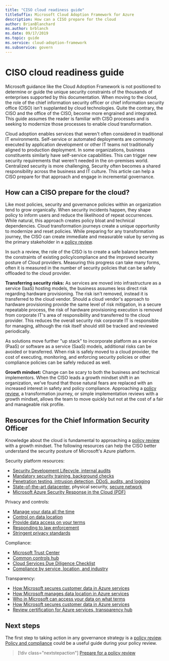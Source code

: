 ```yaml
---
title: "CISO cloud readiness guide"
titleSuffix: Microsoft Cloud Adoption Framework for Azure
description: How can a CISO prepare for the cloud
author: BrianBlanchard
ms.author: brblanch
ms.date: 09/17/2019
ms.topic: guide
ms.service: cloud-adoption-framework
ms.subservice: govern
---
```


# CISO cloud readiness guide

Microsoft guidance like the Cloud Adoption Framework is not positioned to determine or guide the unique security constraints of the thousands of enterprises supported by this documentation. When moving to the cloud, the role of the chief information security officer or chief information security office (CISO) isn't supplanted by cloud technologies. Quite the contrary, the CISO and the office of the CISO, become more engrained and integrated. This guide assumes the reader is familiar with CISO processes and is seeking to modernize those processes to enable cloud transformation.

Cloud adoption enables services that weren't often considered in traditional IT environments. Self-service or automated deployments are commonly executed by application development or other IT teams not traditionally aligned to production deployment. In some organizations, business constituents similarly have self-service capabilities. This can trigger new security requirements that weren't needed in the on-premises world. Centralized security is more challenging, Security often becomes a shared responsibility across the business and IT culture. This article can help a CISO prepare for that approach and engage in incremental governance.

<!-- markdownlint-disable MD026 -->

## How can a CISO prepare for the cloud?

Like most policies, security and governance policies within an organization tend to grow organically. When security incidents happen, they shape policy to inform users and reduce the likelihood of repeat occurrences. While natural, this approach creates policy bloat and technical dependencies. Cloud transformation journeys create a unique opportunity to modernize and reset policies. While preparing for any transformation journey, the CISO can create immediate and measurable value by serving as the primary stakeholder in a [policy review](./cloud-policy-review.md).

In such a review, the role of the CISO is to create a safe balance between the constraints of existing policy/compliance and the improved security posture of Cloud providers. Measuring this progress can take many forms, often it is measured in the number of security policies that can be safely offloaded to the cloud provider.

**Transferring security risks:** As services are moved into infrastructure as a service (IaaS) hosting models, the business assumes less direct risk regarding hardware provisioning. The risk isn't removed, instead it is transferred to the cloud vendor. Should a cloud vendor's approach to hardware provisioning provide the same level of risk mitigation, in a secure repeatable process, the risk of hardware provisioning execution is removed from corporate IT's area of responsibility and transferred to the cloud provider. This reduces the overall security risk corporate IT is responsible for managing, although the risk itself should still be tracked and reviewed periodically.

As solutions move further "up stack" to incorporate platform as a service (PaaS) or software as a service (SaaS) models, additional risks can be avoided or transferred. When risk is safely moved to a cloud provider, the cost of executing, monitoring, and enforcing security policies or other compliance policies can be safely reduced as well.

**Growth mindset:** Change can be scary to both the business and technical implementors. When the CISO leads a growth mindset shift in an organization, we've found that those natural fears are replaced with an increased interest in safety and policy compliance. Approaching a [policy review](./cloud-policy-review.md), a transformation journey, or simple implementation reviews with a growth mindset, allows the team to move quickly but not at the cost of a fair and manageable risk profile.

## Resources for the Chief Information Security Officer

Knowledge about the cloud is fundamental to approaching a [policy review](./cloud-policy-review.md) with a growth mindset. The following resources can help the CISO better understand the security posture of Microsoft's Azure platform.

Security platform resources:

- [Security Development Lifecycle, internal audits](https://www.microsoft.com/sdl)
- [Mandatory security training, background checks](https://downloads.cloudsecurityalliance.org/star/self-assessment/StandardResponsetoRequestforInformationWindowsAzureSecurityPrivacy.docx)
- [Penetration testing, intrusion detection, DDoS, audits, and logging](https://www.microsoft.com/trustcenter/Security/AuditingAndLogging)
- [State-of-the-art datacenter](https://www.microsoft.com/cloud-platform/global-datacenters), physical security, [secure network](https://docs.microsoft.com/azure/security/security-network-overview)
- [Microsoft Azure Security Response in the Cloud (PDF)](https://aka.ms/SecurityResponsePaper)

Privacy and controls:

- [Manage your data all the time](https://www.microsoft.com/trustcenter/Privacy/You-own-your-data)
- [Control on data location](https://www.microsoft.com/trustcenter/Privacy/Where-your-data-is-located)
- [Provide data access on your terms](https://www.microsoft.com/trustcenter/Privacy/Who-can-access-your-data-and-on-what-terms)
- [Responding to law enforcement](https://www.microsoft.com/trustcenter/Privacy/Responding-to-govt-agency-requests-for-customer-data)
- [Stringent privacy standards](https://www.microsoft.com/TrustCenter/Privacy/We-set-and-adhere-to-stringent-standards)

Compliance:

- [Microsoft Trust Center](https://www.microsoft.com/trustcenter/default.aspx)
- [Common controls hub](https://www.microsoft.com/trustcenter/Common-Controls-Hub)
- [Cloud Services Due Diligence Checklist](https://www.microsoft.com/trustcenter/Compliance/Due-Diligence-Checklist)
- [Compliance by service, location, and industry](https://www.microsoft.com/trustcenter/Compliance/default.aspx)

Transparency:

- [How Microsoft secures customer data in Azure services](https://www.microsoft.com/trustcenter/Transparency/default.aspx)
- [How Microsoft manages data location in Azure services](https://azuredatacentermap.azurewebsites.net)
- [Who in Microsoft can access your data on what terms](https://www.microsoft.com/trustcenter/Privacy/Who-can-access-your-data-and-on-what-terms)
- [How Microsoft secures customer data in Azure services](https://www.microsoft.com/trustcenter/Transparency/default.aspx)
- [Review certification for Azure services, transparency hub](https://www.microsoft.com/trustcenter/Compliance/default.aspx)

## Next steps

The first step to taking action in any governance strategy is a [policy review](./cloud-policy-review.md). [Policy and compliance](./index.md) could be a useful guide during your policy review.

> [!div class="nextstepaction"]
> [Prepare for a policy review](./cloud-policy-review.md)
